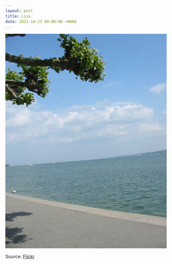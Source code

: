 ```yaml
---
layout: post
title: Lisa
date: 2021-10-23 00:00:00 +0000
---
```


![Lisa](/images/2021-10-23.jpg)

Source: [Flickr](https://www.flickr.com/people/80596102@N00)
